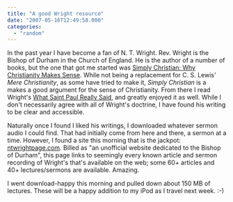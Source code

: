 ```yaml
---
title: "A good Wright resource"
date: "2007-05-16T12:49:58.000"
categories: 
  - "random"
---
```


In the past year I have become a fan of N. T. Wright. Rev. Wright is the Bishop of Durham in the Church of England. He is the author of a number of books, but the one that got me started was [Simply Christian: Why Christianity Makes Sense](http://www.amazon.com/gp/redirect.html%3FASIN=0060507152%26tag=caedmonscalln-20%26lcode=xm2%26cID=2025%26ccmID=165953%26location=/o/ASIN/0060507152%253FSubscriptionId=1N9AHEAQ2F6SVD97BE02). While not being a replacement for C. S. Lewis' _Mere Christianity_, as some have tried to make it, _Simply Christian_ is a makes a good argument for the sense of Christianity. From there I read Wright's [What Saint Paul Really Said](http://www.amazon.com/gp/redirect.html%3FASIN=0802844456%26tag=caedmonscalln-20%26lcode=xm2%26cID=2025%26ccmID=165953%26location=/o/ASIN/0802844456%253FSubscriptionId=1N9AHEAQ2F6SVD97BE02), and greatly enjoyed it as well. While I don't necessarily agree with all of Wright's doctrine, I have found his writing to be clear and accessible.

Naturally once I found I liked his writings, I downloaded whatever sermon audio I could find. That had initially come from here and there, a sermon at a time. However, I found a site this morning that is the jackpot: [ntwrightpage.com](http://ntwrightpage.com/). Billed as "an unofficial website dedicated to the Bishop of Durham", this page links to seemingly every known article and sermon recording of Wright's that's available on the web; some 60+ articles and 40+ lectures/sermons are available. Amazing.

I went download-happy this morning and pulled down about 150 MB of lectures. These will be a happy addition to my iPod as I travel next week. :-)
